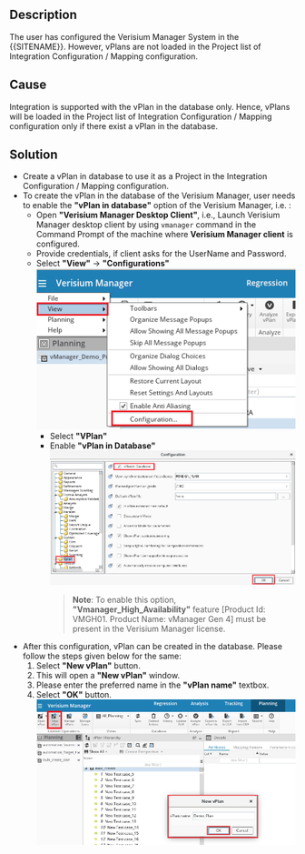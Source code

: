 ## Description
The user has configured the Verisium Manager System in the {{SITENAME}}. However, vPlans are not loaded in the Project list of Integration Configuration / Mapping configuration.

## Cause
Integration is supported with the vPlan in the database only. Hence, vPlans will be loaded in the Project list of Integration Configuration / Mapping configuration only if there exist a vPlan in the database.

## Solution
* Create a vPlan in database to use it as a Project in the Integration Configuration / Mapping configuration.
* To create the vPlan in the database of the Verisium Manager, user needs to enable the **"vPlan in database"** option of the Verisium Manager, i.e. :
  * Open **"Verisium Manager Desktop Client"**, i.e., Launch Verisium Manager desktop client by using `vmanager` command in the Command Prompt of the machine where **Verisium Manager client** is configured.
  * Provide credentials, if client asks for the UserName and Password.
  * Select **"View"** → **"Configurations"**  
    ![vmgr_config.png](../../../../assets/vmgr_config.png)
    * Select **"VPlan"**
    * Enable **"vPlan in Database"**  
      ![vmgr_enable_db.png](../../../../assets/vmgr_enable_db.png)  
      >**Note**: To enable this option, **"Vmanager_High_Availability"** feature [Product Id: VMGH01. Product Name: vManager Gen 4] must be present in the Verisium Manager license.
* After this configuration, vPlan can be created in the database. Please follow the steps given below for the same:
  1. Select **"New vPlan"** button.
  2. This will open a **"New vPlan"** window.
  3. Please enter the preferred name in the **"vPlan name"** textbox.
  4. Select **"OK"** button.  
     ![vmgr_create_vplan.png](../../../../assets/vmgr_create_vplan.png)

